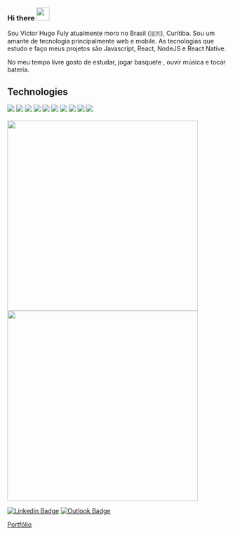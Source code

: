 ### Hi there <img src="https://raw.githubusercontent.com/MartinHeinz/MartinHeinz/master/wave.gif" width="30px">

Sou Victor Hugo Fuly atualmente moro no Brasil (🇧🇷), Curitiba. Sou um amante de tecnologia principalmente web e mobile. As tecnologias que estudo e faço meus projetos são Javascript, React, NodeJS e React Native.

No meu tempo livre gosto de estudar, jogar basquete , ouvir música e tocar bateria.

## Technologies

<div text-align="justify">
<img src="https://img.shields.io/badge/html%205-orange?style=for-the-badge&logo=html5&logoColor=white&labelColor=orange" />
<img src="https://img.shields.io/badge/CSS%203-5188FE?style=for-the-badge&logo=css3&logoColor=white&labelColor=5188FE" />
<img src="https://img.shields.io/badge/Js-FFDC0B?style=for-the-badge&logo=javascript&logoColor=000&labelColor=FFDC0B" />
<img src="https://img.shields.io/badge/Ts-3276E6?style=for-the-badge&logo=typescript&logoColor=white&labelColor=3276E6" />
<img src="https://img.shields.io/badge/Nodejs-1FC41A?style=for-the-badge&logo=mongodb&logoColor=fff&labelColor=1FC41A" />
<img src="https://img.shields.io/badge/Nextjs-000?style=for-the-badge&logo=next.js&logoColor=white&labelColor=000" />
<img src="https://img.shields.io/badge/ReactJs-2CFFEE?style=for-the-badge&logo=react&logoColor=000&labelColor=2CFFEE" />
<img src="https://img.shields.io/badge/MongoDB-91FF49?style=for-the-badge&logo=mongodb&logoColor=5C290E&labelColor=91FF49" />
<img src="https://img.shields.io/badge/NestJS-E3504E?style=for-the-badge&logo=nestjs&logoColor=fff&labelColor=E3504E" />
<img src="https://img.shields.io/badge/Graphql-E46197?style=for-the-badge&logo=graphql&logoColor=fff&labelColor=E46197" />
</div>

<br/>


   <img width="434px" src="https://github-readme-stats.vercel.app/api/top-langs/?username=vhfuly&langs_count=8)](https://github.com/joaopealves/github-readme-statsl" />
     <img width="434px" src="https://github-readme-stats.vercel.app/api?username=vhfuly&hide=contribs,prs" />
  <br/>   
  
[![Linkedin Badge](https://img.shields.io/badge/-LinkedIn-blue?style=flat-square&logo=Linkedin&logoColor=white&link=https://www.linkedin.com/in/victor-hugo-fuly/)](https://www.linkedin.com/in/victor-hugo-fuly/) 
[![Outlook Badge](https://img.shields.io/badge/-victor_hugo_fuly@hotmail.com-0078D4?style=flat-square&logo=microsoft-outlook&link=mailto:victor_hugo_fuly@hotmail.com)](mailto:victor_hugo_fuly@hotmail.com)

[Portfólio](https://victor-fuly.netlify.app/) 


